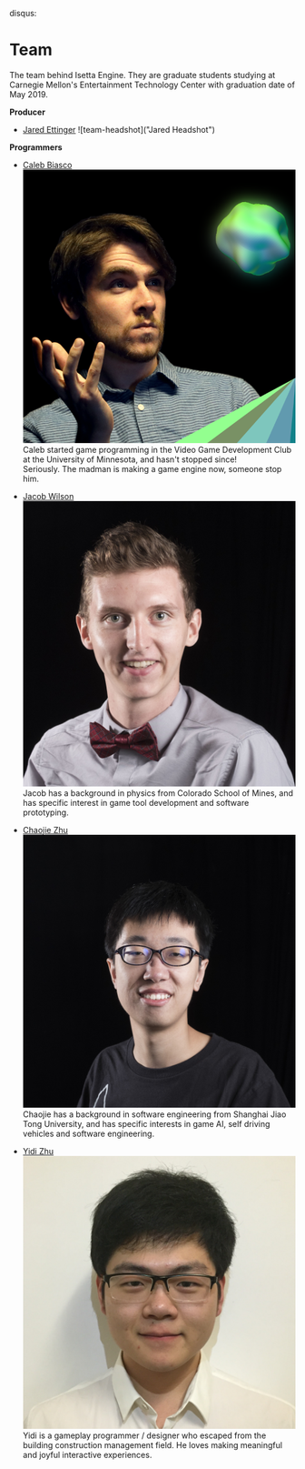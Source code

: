 disqus: 

# Team

The team behind Isetta Engine. They are graduate students studying at Carnegie Mellon's Entertainment Technology Center with graduation date of May 2019.

**Producer**
- [Jared Ettinger](https://jettingerworks.com/)
    ![team-headshot]("Jared Headshot")

**Programmers**

- [Caleb Biasco](https://calebbiasco.com/)  
    ![team-headshot](images/team/Caleb.png  "Caleb Headshot")  
		Caleb started game programming in the Video Game Development Club at the University of Minnesota, and hasn't stopped since!  
		Seriously. The madman is making a game engine now, someone stop him.

- [Jacob Wilson](http://jacwilso.com/)  
    ![team-headshot](images/team/Jacob.JPG  "Jacob Wilson")  
    Jacob has a background in physics from Colorado School of Mines, and has specific interest in game tool development and software prototyping.

- [Chaojie Zhu](http://zcj.io/)  
    ![team-headshot](images/team/Chaojie.jpg "Chaojie Headshot")  
    Chaojie has a background in software engineering from Shanghai Jiao Tong University, and has specific interests in game AI, self driving vehicles and software engineering.

- [Yidi Zhu](http://yidizhu.com/)  
    ![team-headshot](images/team/yidi_color.jpg "Yidi Headshot")  
    Yidi is a gameplay programmer / designer who escaped from the building construction management field. He loves making meaningful and joyful interactive experiences.

